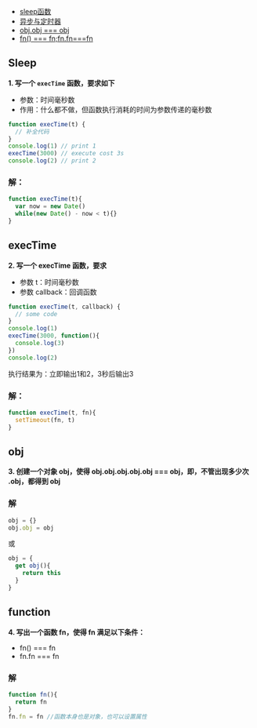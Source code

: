 + [sleep函数](#sleep)
+ [异步与定时器](#exectime)
+ [obj.obj === obj](#obj)
+ [fn() === fn;fn.fn===fn](#function)
## Sleep
**1. 写一个 `execTime` 函数，要求如下**
+ 参数：时间毫秒数
+ 作用：什么都不做，但函数执行消耗的时间为参数传递的毫秒数
```javascript
function execTime(t) {
  // 补全代码
}
console.log(1) // print 1
execTime(3000) // execute cost 3s
console.log(2) // print 2
```
### 解：
```javascript
function execTime(t){
  var now = new Date()
  while(new Date() - now < t){}
}
```  
## execTime
**2. 写一个 execTime 函数，要求**
+ 参数 t：时间毫秒数
+ 参数 callback：回调函数
```javascript
function execTime(t, callback) {
  // some code
}
console.log(1)
execTime(3000, function(){
  console.log(3)
})
console.log(2)
```
执行结果为：立即输出1和2，3秒后输出3 
### 解：
```javascript
function execTime(t, fn){
  setTimeout(fn, t)
}
```
## obj
**3. 创建一个对象 obj，使得 obj.obj.obj.obj.obj === obj，即，不管出现多少次 .obj，都得到 obj**
### 解
```javascript
obj = {}
obj.obj = obj
```
或
```javascript
obj = {
  get obj(){
    return this
  }
}
```
## function
**4. 写出一个函数 fn，使得 fn 满足以下条件：**
+ fn() === fn
+ fn.fn === fn
### 解
```javascript
function fn(){
  return fn
}
fn.fn = fn //函数本身也是对象，也可以设置属性
```
